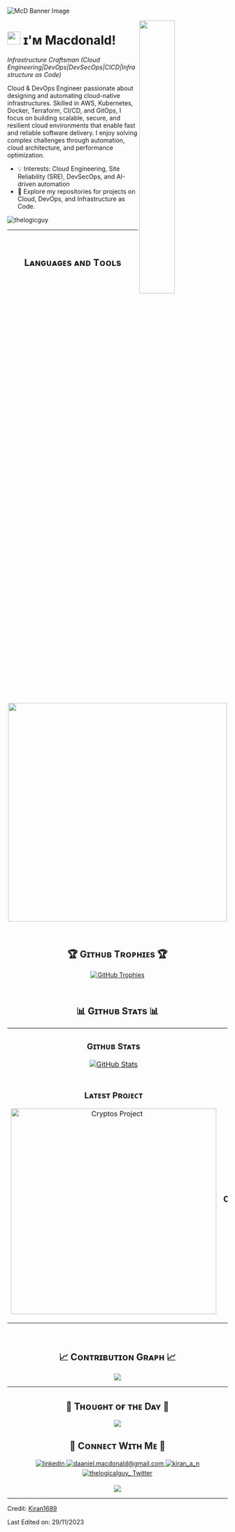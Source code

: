 <!--Banner-->
![McD Banner Image](https://www.vectorstock.com/royalty-free-vector/seo-optimization-concept-vector-23012525)

<!--CloudDev image-->
<div>
  <img align="right" width="40%" src="https://www.freepik.com/premium-vector/man-is-working-laptop-outdoors-with-cloud-background-worker-installing-cloud-database-simple-minimalist-flat-vector-illustration_187418021.htm#fromView=keyword&page=1&position=26&uuid=839438fa-0d5c-4ab8-94f5-ca7ca40f1f5e&query=Cloud+Engineer+Illustration">
</div>

<!--Header Name-->
# <img src="https://emojis.slackmojis.com/emojis/images/1531849430/4246/blob-sunglasses.gif?1531849430" width="30"/> ɪ'ᴍ Macdonald! 
*Infrastructure Craftsman (Cloud Engineering|DevOps|DevSecOps|CICD|Infrastructure as Code)*
<br /> 

<!--Start Intro-->               
<p align="left">Cloud & DevOps Engineer passionate about designing and automating cloud-native infrastructures. Skilled in AWS, Kubernetes, Docker, Terraform, CI/CD, and GitOps, I focus on building scalable, secure, and resilient cloud environments that enable fast and reliable software delivery. I enjoy solving complex challenges through automation, cloud architecture, and performance optimization.

- 💡 Interests: Cloud Engineering, Site Reliability (SRE), DevSecOps, and AI-driven automation
- 📂 Explore my repositories for projects on Cloud, DevOps, and Infrastructure as Code.

<!--End Intro-->

<!--Profile Count Badge-->
<p align="left">
  <img src="https://komarev.com/ghpvc/?username=thelogicguy&label=Profile%20views&color=770677&style=for-the-badge&logo=star" alt="thelogicguy" style="padding-right:20px;" />
</p>

---
<br />

<!--Languages and Tools Section-->       
<h2 align="center">Lᴀɴɢᴜᴀɢᴇs ᴀɴᴅ Tᴏᴏʟs</h2> 
<p align="center">
<img width="500px"  src="https://skillicons.dev/icons?i=kubernetes,jenkins,linux,bash,nginx,md,npm,nodejs,maven,postgres,mongo,git,github,githubactions,vscode,prometheus,grafana,docker,aws,azure,gcp,notion,ansible,terraform,$"  />
</p>
<br />


<!--Trophies Section-->   
<h2 align="center">🏆 Gɪᴛʜᴜʙ Tʀᴏᴘʜɪᴇs 🏆</h2>
<p align="center">
  <a href="https://github.com/thelogicguy/github-profile-trophy">
    <img src="https://github-profile-trophy.vercel.app/?username=thelogicguy&row=2&column=6&margin-w=20&margin-h=20" alt="GitHub Trophies">
  </a>
</p>
<br />

<!--Github stats Table--> 
<h2 align="center">📊 Gɪᴛʜᴜʙ Sᴛᴀᴛs 📊</h2>

<table width="100%">
  <tr>
    <td width="50%">
      <h3 align="center"><strong>Gɪᴛʜᴜʙ Sᴛᴀᴛs</strong></h3>
      <p align="center">
        <a href="https://github.com/thelogicguy">
          <img align="center" src="https://github-readme-stats.vercel.app/api?username=thelogicguy&count_private=true&show_icons=true&theme=nightowl" alt="GitHub Stats" />
        </a>
      </p>
    </td>
    <td width="50%">
      <h3 align="center"><strong>Sᴛʀᴇᴀᴋ Sᴛᴀᴛs</strong></h3>
      <p align="center">
        <a href="https://github.com/thelogicguy">
          <img align="center" src="https://streak-stats.demolab.com?user=Kiran1689&theme=nightowl" alt="Streak Stats" />
        </a>
      </p>
    </td>
  </tr>
  <tr>
    <td width="50%">
      <h3 align="center"><strong>Lᴀᴛᴇsᴛ Pʀᴏᴊᴇᴄᴛ</strong></h3>
      <p align="center">
        <a href="https://github.com/thelogicguy/cryptos">
          <img align="center" width="470" src="https://github-readme-stats.vercel.app/api/pin/?username=thelogicguy&repo=cryptos&theme=nightowl&show_owner=true" alt="Cryptos Project" />
        </a>
      </p>
    </td>
    <td width="50%">
      <h3 align="center"><strong>Tᴏᴘ Cᴏɴᴛʀɪʙᴜᴛɪᴏɴs</strong></h3>
      <p align="center">
        <a href="https://github.com/thelogicguy">
          <img align="center" src="https://github-contributor-stats.vercel.app/api?username=thelogicguy&limit=3&theme=nightowl&show_owner=true&combine_all_yearly_contributions=true" alt="Top Repo" />
        </a>
      </p>
    </td>
  </tr>
</table>
<br />

<!--Contribution Graph-->
<h2 align="center">📈 Cᴏɴᴛʀɪʙᴜᴛɪᴏɴ Gʀᴀᴘʜ 📈</h2>
<div align="center">
    <img src="https://github-readme-activity-graph.vercel.app/graph?username=thelogicguy&bg_color=011627&color=79d3c3&line=c792ea&point=ffeb95&area=true&hide_border=false" border-radius="15">
</div>

---

<!--Dynamic Quote card updated everyday at 12 PM--> 
<h2 align="center">🌟 Tʜᴏᴜɢʜᴛ ᴏғ ᴛʜᴇ Dᴀʏ 🌟</h2>

<!--STARTS_HERE_QUOTE_CARD-->
<p align="center">
    <img src="https://readme-daily-quotes.vercel.app/api?author=Yanni&quote=Music%20is%20like%20creating%20an%20emotional%20painting.%20The%20sounds%20are%20the%20colors.&theme=dark&bg_color=011627&author_color=ffeb95">
</p>
<!--ENDS_HERE_QUOTE_CARD-->


<!--Contact Section--> 

<h2 align="center">🤝 Cᴏɴɴᴇᴄᴛ Wɪᴛʜ Mᴇ 🤝 </h2>
<div align="center">
 <a href="https://www.linkedin.com/in/mcdonald-daniel-86352b135/" target="_blank">
<img src=https://img.shields.io/badge/linkedin-%231E77B5.svg?&style=for-the-badge&logo=linkedin&logoColor=white alt=linkedin style="margin-bottom: 5px;" />
</a>
  
<a href="mailto:daaniel.macdonald@gmail.com" target="_blank">
<img src="https://img.shields.io/badge/Gmail-D14836?style=for-the-badge&logo=gmail&logoColor=white" alt=daaniel.macdonald@gmail.com mail style="margin-bottom: 5px;" />
</a>

<a href="https://www.instagram.com/kiran_a_n" target="_blank">
<img src=https://img.shields.io/badge/Instagram-E4405F?style=for-the-badge&logo=instagram&logoColor=white alt=kiran_a_n Instagram style="margin-bottom: 5px;" />
</a>

<a href="https://twitter.com/thelogicalguy_" target="_blank">
<img src="https://img.shields.io/badge/Twitter-1DA1F2?style=for-the-badge&logo=twitter&logoColor=white" alt="thelogicalguy_ Twitter" style="margin-bottom: 5px;" />
</a>
</div>

<!--Footer--> 
<p align="center">
  <img src="https://capsule-render.vercel.app/api?type=waving&color=gradient&height=65&section=footer"/>
</p>

------

Credit: [Kiran1689](https://github.com/Kiran1689)

Last Edited on: 29/11/2023
